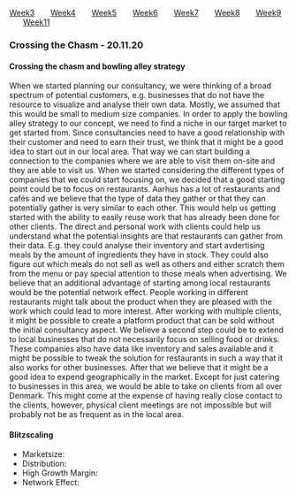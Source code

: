 [Week3](../README.md) &ensp;&ensp;&ensp; [Week4](./week4.md) &ensp;&ensp;&ensp; [Week5](./week5.md) &ensp;&ensp;&ensp; [Week6](./week6.md)
&ensp;&ensp;&ensp; [Week7](./week7.md) &ensp;&ensp;&ensp; [Week8](./week8.md) &ensp;&ensp;&ensp; [Week9](./week9.md) &ensp;&ensp;&ensp; [Week11](./week11.md)

### Crossing the Chasm - 20.11.20

#### Crossing the chasm and bowling alley strategy
When we started planning our consultancy, we were thinking of a broad spectrum of potential customers, e.g. businesses that do not have the resource to visualize and analyse their own data. Mostly, we assumed that this would be small to medium size companies. In order to apply the bowling alley strategy to our concept, we need to find a niche in our target market to get started from. Since consultancies need to have a good relationship with their customer and need to earn their trust, we think that it might be a good idea to start out in our local area. That way we can start building a connection to the companies where we are able to visit them on-site and they are able to visit us. When we started considering the different types of companies that we could start focusing on, we decided that a good starting point could be to focus on restaurants. Aarhus has a lot of restaurants and cafés and we believe that the type of data they gather or that they can potentially gather is very similar to each other. This would help us getting started with the ability to easily reuse work that has already been done for other clients. The direct and personal work with clients could help us understand what the potential insights are that restaurants can gather from their data. E.g. they could analyse their inventory and start avdertising meals by the amount of ingredients they have in stock. They could also figure out which meals do not sell as well as others and either scratch them from the menu or pay special attention to those meals when advertising. We believe that an additional advantage of starting among local restaurants would be the potential network effect. People working in different restaurants might talk about the product when they are pleased with the work which could lead to more interest. After working with multiple clients, it might be possible to create a platform product that can be sold without the initial consultancy aspect. We believe a second step could be to extend to local businesses that do not necessarily focus on selling food or drinks. These companies also have data like inventory and sales available and it might be possible to tweak the solution for restaurants in such a way that it also works for other businesses. After that we believe that it might be a good idea to expend geographically in the market. Except for just catering to businesses in this area, we would be able to take on clients from all over Denmark. This might come at the expense of having really close contact to the clients, however, physical client meetings are not impossible but will probably not be as frequent as in the local area. 

#### Blitzscaling

- Marketsize: 
- Distribution: 
- High Growth Margin: 
- Network Effect: 
